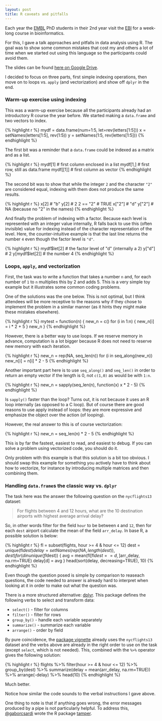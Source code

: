 ```yaml
---
layout: post
title: R caveats and pitfalls
---
```


Each year the [EMBL](https://www.embl.de/) PhD students in their 2nd year visit
the [EBI](http://www.ebi.ac.uk/) for a week-long course in bioinformatics.

For this, I gave a talk approaches and pitfalls in data analysis using R. The
goal was to show some common mistakes that cost my and others a lot of time
when we started out using this language so the participants could avoid them.

The slides can be found [here on Google
Drive](https://docs.google.com/presentation/d/11sluDhNyvEHydc4CM64E3ZvhY_p3HbYr1uRbcJlB6NQ).

I decided to focus on three parts, first simple indexing operations, then move
on to loops vs. `apply` (and vectorization) and show off `dplyr` in the end.

### Warm-up exercise using indexing

This was a warm-up exercise because all the participants already had an
introductory R course the year before. We started making a `data.frame` and two
vectors to index.

{% highlight r %}
mydf = data.frame(num=1:5, let=rev(letters[1:5]))
x = setNames(letters[1:5], rev(1:5))
y = setNames(1:5, rev(letters[1:5]))
{% endhighlight %}

The first bit was a reminder that a `data.frame` could be indexed as a matrix
and as a list.

{% highlight r %}
mydf[1]         # first column enclosed in a list
mydf[1,]        # first row, still as data.frame
mydf[[1]]       # first column as vector
{% endhighlight %}

The second bit was to show that while the integer `2` and the character `"2"`
are considered equal, indexing with them does not produce the same results.

{% highlight r %}
x[2]            # "b"
y[2]            # 2
2 == "2"        # TRUE
x["2"]          # "d"
y["2"]          # NA (because no "2" in the names)
{% endhighlight %}

And finally the problem of indexing with a factor. Because each level is
represented with an integer value internally, R falls back to use this (often
invisible) value for indexing instead of the character representation of the
level. Here, the counter-intuitive example is that the last line returns the
number `4` even though the factor level is `"d"`.

{% highlight r %}
mydf$let[2]     # the factor level of "d" (internally a 2)
y["d"]          # 2
y[mydf$let[2]]  # the number 4
{% endhighlight %}

### Loops, `apply`, and vectorization

First, the task was to write a function that takes a number `n` and, for each
number of `1` to `n` multiplies this by 2 and adds 5. This is a very simple toy
example but it illustrates some common coding problems.

One of the solutions was the one below. This is not optimal, but I think
attendees will be more receptive to the reasons why if they chose to implement
the problem in a similar manner (as it hints they might make these mistakes
elsewhere).

{% highlight r %}
mytest = function(n) {
    new_n = c()
    for (i in 1:n) {
        new_n[i] = i * 2 + 5
    }
    new_n
}
{% endhighlight %}

However, there is a better way to use loops. If we reserve memory in advance,
computation is a lot bigger because R does not need to reserve new memory with
each iteration.

{% highlight r %}
new_n = rep(NA, seq_len(n))
for (i in seq_along(new_n))
    new_n[i] = n[i] * 2 - 5
{% endhighlight %}

Another important part here is to use `seq_along()` and `seq_len()` in order to
return an empty vector if the length is 0, not `c(1,0)` as would be with `1:n`.

{% highlight r %}
new_n = sapply(seq_len(n), function(x) x * 2 - 5)
{% endhighlight %}

Is `sapply()` faster than the loop? Turns out, it is not because it uses an
R loop internally (as opposed to a C loop). But of course there are good
reasons to use apply instead of loops: they are more expressive and emphasize
the object over the action (of looping).

However, the real answer to this is of course vectorization:

{% highlight r %}
new_n = seq_len(n) * 2 - 5
{% endhighlight %}

This is by far the fastest, easiest to read, and easiest to debug. If you can
solve a problem using vectorized code, you should do it.

Only problem with this example is that this solution is a bit too obvious. I
should swap this example for something you actively have to think about how to
vectorize, for instance by introducing multiple matrices and then combining
them.

### Handling `data.frame`s the classic way vs. `dplyr`

The task here was the answer the following question on the `nycflights13`
dataset:

> For flights between 4 and 12 hours, what are the 10 destination airports with
> highest average arrival delay?

So, in other words filter for the field `hour` to be between `4` and `12`, then
for each `dest` airport calculate the mean of the field `arr_delay`. In base R,
a possible solution is below:

{% highlight r %}
fl = subset(flights, hour >= 4 & hour <= 12)
dest = unique(fl$dest)
delay = setNames(rep(NA, length(dest)), dest)
for (d in unique(fl$dest)) {
    avg = mean(fl[fl$dest == d,]$arr_delay, na.rm=TRUE)
    delay[d] = avg
}
head(sort(delay, decreasing=TRUE), 10)
{% endhighlight %}

Even though the question posed is simple by comparison to reaseach questions,
the code needed to answer is already hard to interpret when looking at it in
order to make out what the question was.

There is a more structured alternative: [dplyr](https://github.com/hadley/dplyr).
This package defines the following verbs to select and transform data:

 * `select()` -  filter for columns
 * `filter()` - filter for rows
 * `group_by()` - handle each variable separately
 * `summarize()` - summarize each variable
 * `arrange()` - order by field

By pure coincidence, the
[package vignette](https://cran.rstudio.com/web/packages/dplyr/vignettes/introduction.html)
already uses the `nycflights13` dataset and the verbs above are already in the
right order to use on the task (except `select`, which is not needed). This,
combined with the `%>%` operator gives the following solution:

{% highlight r %}
flights %>%
    filter(hour >= 4 & hour <= 12) %>%
    group_by(dest) %>%
    summarize(delay = mean(arr_delay, na.rm=TRUE)) %>%
    arrange(-delay) %>%
    head(10)
{% endhighlight %}

Much better.

Notice how similar the code sounds to the verbal instructions I gave above.

One thing to note is that if anything goes wrong, the error messages produced
by a pipe is not particularly helpful. To address this,
[@gaborcsardi](https://github.com/gaborcsardi) wrote the R package
[tamper](https://github.com/gaborcsardi/tamper).
